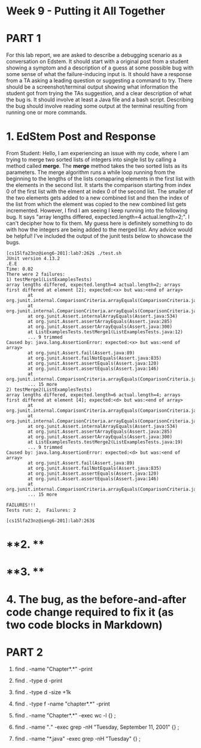# Week 9 - Putting it All Together

# PART 1

For this lab report, we are asked to describe a debugging scenario as a conversation on Edstem. It should start with a original post from a student showing a symptom and a description of a guess at some possible bug with some sense of what the failure-inducing input is. It should have a response from a TA asking a leading question or suggesting a command to try. There should be a screenshot/terminal output showing what information the student got from trying the TAs suggestion, and a clear description of what the bug is. It should involve at least a Java file and a bash script. Describing the bug should involve reading some output at the terminal resulting from running one or more commands.

# **1.  EdStem Post and Response**
From Student:
Hello, I am experiencing an issue with my code, where I am trying to merge two sorted lists of integers into single list by calling a method called **merge**. The **merge** method takes the two sorted lists as its parameters. The merge algorithm runs a while loop running from the beginning to the lengths of the lists comaparing elements in the first list with the elements in the second list. It starts  the comparison starting from index 0 of the first list with the elment at index 0 of the second list. The smaller of the two elements gets added to a new combined list and then the index of the list from which the element was copied to the new combined list gets incremented. However, I find I am seeing I keep running into the following bug.
It says "array lengths differed, expected.length=4 actual.length=2;". I can't decipher how to fix them. My guess here is definitely something to do with how the integers are being added to the merged list. Any advice would be helpful! I've included the output of the junit tests below to showcase the bugs.

```
[cs15lfa23nz@ieng6-201]:lab7:262$ ./test.sh
JUnit version 4.13.2
.E.E
Time: 0.02
There were 2 failures:
1) testMerge1(ListExamplesTests)
array lengths differed, expected.length=4 actual.length=2; arrays first differed at element [2]; expected:<x> but was:<end of array>
        at org.junit.internal.ComparisonCriteria.arrayEquals(ComparisonCriteria.java:89)
        at org.junit.internal.ComparisonCriteria.arrayEquals(ComparisonCriteria.java:28)
        at org.junit.Assert.internalArrayEquals(Assert.java:534)
        at org.junit.Assert.assertArrayEquals(Assert.java:285)
        at org.junit.Assert.assertArrayEquals(Assert.java:300)
        at ListExamplesTests.testMerge1(ListExamplesTests.java:12)
        ... 9 trimmed
Caused by: java.lang.AssertionError: expected:<x> but was:<end of array>
        at org.junit.Assert.fail(Assert.java:89)
        at org.junit.Assert.failNotEquals(Assert.java:835)
        at org.junit.Assert.assertEquals(Assert.java:120)
        at org.junit.Assert.assertEquals(Assert.java:146)
        at org.junit.internal.ComparisonCriteria.arrayEquals(ComparisonCriteria.java:87)
        ... 15 more
2) testMerge2(ListExamplesTests)
array lengths differed, expected.length=6 actual.length=4; arrays first differed at element [4]; expected:<d> but was:<end of array>
        at org.junit.internal.ComparisonCriteria.arrayEquals(ComparisonCriteria.java:89)
        at org.junit.internal.ComparisonCriteria.arrayEquals(ComparisonCriteria.java:28)
        at org.junit.Assert.internalArrayEquals(Assert.java:534)
        at org.junit.Assert.assertArrayEquals(Assert.java:285)
        at org.junit.Assert.assertArrayEquals(Assert.java:300)
        at ListExamplesTests.testMerge2(ListExamplesTests.java:19)
        ... 9 trimmed
Caused by: java.lang.AssertionError: expected:<d> but was:<end of array>
        at org.junit.Assert.fail(Assert.java:89)
        at org.junit.Assert.failNotEquals(Assert.java:835)
        at org.junit.Assert.assertEquals(Assert.java:120)
        at org.junit.Assert.assertEquals(Assert.java:146)
        at org.junit.internal.ComparisonCriteria.arrayEquals(ComparisonCriteria.java:87)
        ... 15 more

FAILURES!!!
Tests run: 2,  Failures: 2

[cs15lfa23nz@ieng6-201]:lab7:263$
```
# **2. **

# **3. **

# **4. The bug, as the before-and-after code change required to fix it (as two code blocks in Markdown)**

# PART 2

1. find . -name "Chapter*.*" -print

2. find . -type d -print

3. find . -type d -size +1k
   
4. find . -type f -name "chapter*.*" -print
   
5. find . -name "Chapter*.*" -exec wc -l {} \;
   
6. find . -name "*.*" -exec grep -nH "Tuesday, September 11, 2001" {} \;
    
7. find . -name "*.java" -exec grep -nH "Tuesday" {} \;
